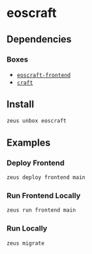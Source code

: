 
eoscraft 
====================




## Dependencies
### Boxes
* [`eoscraft-frontend`](eoscraft-frontend.md)
* [`craft`](craft.md)




## Install
```bash
zeus unbox eoscraft
```
## Examples
### Deploy Frontend 
```bash
zeus deploy frontend main
```
### Run Frontend Locally 
```bash
zeus run frontend main
```
### Run Locally 
```bash
zeus migrate
```



